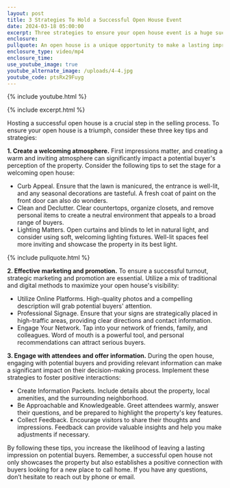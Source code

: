 ```yaml
---
layout: post
title: 3 Strategies To Hold a Successful Open House Event
date: 2024-03-18 05:00:00
excerpt: Three strategies to ensure your open house event is a huge success.
enclosure:
pullquote: An open house is a unique opportunity to make a lasting impression.
enclosure_type: video/mp4
enclosure_time:
use_youtube_image: true
youtube_alternate_image: /uploads/4-4.jpg
youtube_code: ptsRx29Fuyg
---
```

{% include youtube.html %}

{% include excerpt.html %}

Hosting a successful open house is a crucial step in the selling process. To ensure your open house is a triumph, consider these three key tips and strategies:

**1\. Create a welcoming atmosphere.** First impressions matter, and creating a warm and inviting atmosphere can significantly impact a potential buyer's perception of the property. Consider the following tips to set the stage for a welcoming open house:

* Curb Appeal. Ensure that the lawn is manicured, the entrance is well-lit, and any seasonal decorations are tasteful. A fresh coat of paint on the front door can also do wonders.
* Clean and Declutter. Clear countertops, organize closets, and remove personal items to create a neutral environment that appeals to a broad range of buyers.
* Lighting Matters. Open curtains and blinds to let in natural light, and consider using soft, welcoming lighting fixtures. Well-lit spaces feel more inviting and showcase the property in its best light.

{% include pullquote.html %}

**2\. Effective marketing and promotion.** To ensure a successful turnout, strategic marketing and promotion are essential. Utilize a mix of traditional and digital methods to maximize your open house's visibility:

* Utilize Online Platforms. High-quality photos and a compelling description will grab potential buyers' attention.
* Professional Signage. Ensure that your signs are strategically placed in high-traffic areas, providing clear directions and contact information.
* Engage Your Network. Tap into your network of friends, family, and colleagues. Word of mouth is a powerful tool, and personal recommendations can attract serious buyers.

**3\. Engage with attendees and offer information.** During the open house, engaging with potential buyers and providing relevant information can make a significant impact on their decision-making process. Implement these strategies to foster positive interactions:

* Create Information Packets. Include details about the property, local amenities, and the surrounding neighborhood.
* Be Approachable and Knowledgeable. Greet attendees warmly, answer their questions, and be prepared to highlight the property's key features.
* Collect Feedback. Encourage visitors to share their thoughts and impressions. Feedback can provide valuable insights and help you make adjustments if necessary.

By following these tips, you increase the likelihood of leaving a lasting impression on potential buyers. Remember, a successful open house not only showcases the property but also establishes a positive connection with buyers looking for a new place to call home. If you have any questions, don’t hesitate to reach out by phone or email.

&nbsp;

&nbsp;